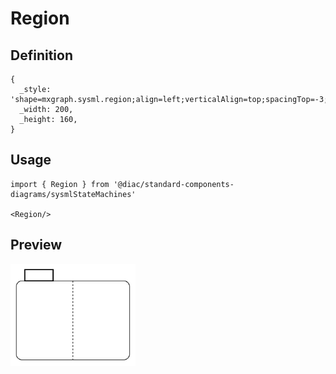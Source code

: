 # Region

## Definition

```
{
  _style: 'shape=mxgraph.sysml.region;align=left;verticalAlign=top;spacingTop=-3;spacingLeft=25;html=1;',
  _width: 200,
  _height: 160,
}
```

## Usage

```
import { Region } from '@diac/standard-components-diagrams/sysmlStateMachines'

<Region/>
```

## Preview

<img src="./region.png" width="200"/>
